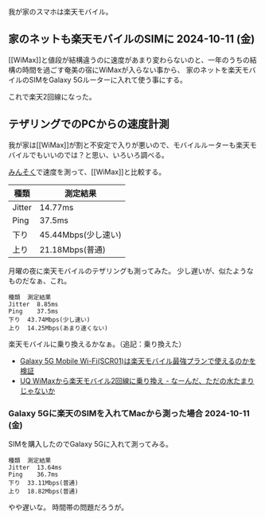 我が家のスマホは楽天モバイル。


## 家のネットも楽天モバイルのSIMに 2024-10-11 (金)

[[WiMax]]と値段が結構違うのに速度があまり変わらないのと、一年のうちの結構の時間を過ごす奄美の宿にWiMaxが入らない事から、
家のネットを楽天モバイルのSIMをGalaxy 5Gルーターに入れて使う事にする。

これで楽天2回線になった。

## テザリングでのPCからの速度計測

我が家は[[WiMax]]が割と不安定で入りが悪いので、モバイルルーターも楽天モバイルでもいいのでは？と思い、いろいろ調べる。


[みんそく](https://minsoku.net/searches/results?word=WiMax+%E9%8E%8C%E5%80%89)で速度を測って、[[WiMax]]と比較する。


| 種類 | 測定結果 |
| ---- | ---- |
| Jitter |	14.77ms |
| Ping |	37.5ms |
| 下り |	45.44Mbps(少し速い) |
| 上り |	21.18Mbps(普通) |

月曜の夜に楽天モバイルのテザリングも測ってみた。
少し遅いが、似たようなものだなぁ、これ。

```
種類	測定結果
Jitter	8.85ms
Ping	37.5ms
下り	43.74Mbps(少し速い)
上り	14.25Mbps(あまり速くない)
```

楽天モバイルに乗り換えるかなぁ。（追記：乗り換えた）

- [Galaxy 5G Mobile Wi-Fi(SCR01)は楽天モバイル最強プランで使えるのかを検証](https://xn--gmowimax-uv4gua1g3gb5p6k8a2956mom7aqbzc.net/galaxy5gmobilewifi-rakutenunlimit/)
- [UQ WiMaxから楽天モバイル2回線に乗り換え - なーんだ、ただの水たまりじゃないか](https://karino2.github.io/2024/10/09/uq_wimax_to_rakuten_2line.html)

### Galaxy 5Gに楽天のSIMを入れてMacから測った場合 2024-10-11 (金)

SIMを購入したのでGalaxy 5Gに入れて測ってみる。

```
種類	測定結果
Jitter	13.64ms
Ping	36.7ms
下り	33.11Mbps(普通)
上り	18.82Mbps(普通)
```

やや遅いな。
時間帯の問題だろうが。